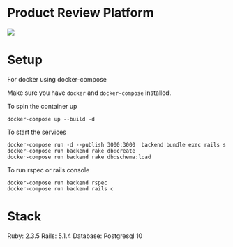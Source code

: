 # Product Review Platform

<a href="https://teamcity.gahmen.tech/viewType.html?buildTypeId=ProductReviewPlatform_UnitTest&guest=1"> 
<img src="https://teamcity.gahmen.tech/app/rest/builds/buildType(id:ProductReviewPlatform_UnitTest)/statusIcon"/>
</a>


# Setup

For docker using docker-compose

Make sure you have `docker` and `docker-compose` installed.

To spin the container up
```
docker-compose up --build -d
```

To start the services
```
docker-compose run -d --publish 3000:3000  backend bundle exec rails s
docker-compose run backend rake db:create
docker-compose run backend rake db:schema:load
```

To run rspec or rails console
```
docker-compose run backend rspec
docker-compose run backend rails c
```

# Stack
Ruby: 2.3.5
Rails: 5.1.4
Database: Postgresql 10
